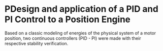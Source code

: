 # PDesign and application of a PID and PI Control to a Position Engine
Based on a classic modeling of energies of the physical system of a motor position, two continuous controllers (PID - PI) were made with their respective stability verification.
